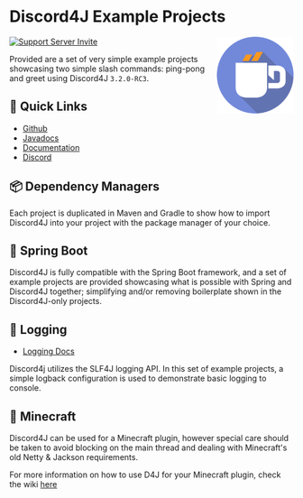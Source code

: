 # Discord4J Example Projects

<a href="https://discord4j.com"><img align="right" src="https://raw.githubusercontent.com/Discord4J/discord4j-web/master/public/logo.svg?sanitize=true" width=27%></a>

[![Support Server Invite](https://img.shields.io/discord/208023865127862272.svg?color=7289da&label=Discord4J&logo=discord&style=flat-square)](https://discord.gg/d4j)

Provided are a set of very simple example projects showcasing two simple slash commands: ping-pong and greet using Discord4J `3.2.0-RC3`.

## 🔗 Quick Links

* [Github](https://github.com/Discord4J/Discord4J)
* [Javadocs](https://www.javadoc.io/doc/com.discord4j/discord4j-core)
* [Documentation](https://docs.discord4j.com)
* [Discord](https://discord.gg/d4j)

## 📦 Dependency Managers
Each project is duplicated in Maven and Gradle to show how to import Discord4J into your project with the package manager of your choice.

## 📐 Spring Boot

Discord4J is fully compatible with the Spring Boot framework, and a set of example projects are provided showcasing what is possible with Spring and Discord4J together; simplifying and/or removing boilerplate shown in the Discord4J-only projects.

## 🧾 Logging

* [Logging Docs](https://docs.discord4j.com/logging/)

Discord4j utilizes the SLF4J logging API. In this set of example projects, a simple logback configuration is used to demonstrate basic logging to console.

## 🌳 Minecraft

Discord4J can be used for a Minecraft plugin, however special care should be taken to avoid blocking on the main thread and dealing with Minecraft's old Netty & Jackson requirements.

For more information on how to use D4J for your Minecraft plugin, check the wiki [here](https://docs.discord4j.com/frequently-asked-questions/#im-getting-javalangnosuchmethoderror-ionetty-or-javalangnoclassdeffounderror-comfasterxml)
